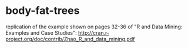 # body-fat-trees
replication of the example shown on pages 32-36 of "R and Data Mining: Examples and Case Studies":  http://cran.r-project.org/doc/contrib/Zhao_R_and_data_mining.pdf
